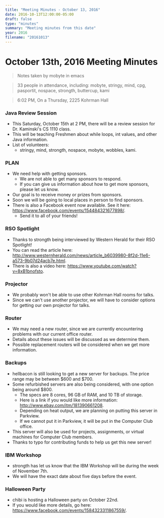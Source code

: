 ```yaml
---
title: "Meeting Minutes - October 13, 2016"
date: 2016-10-13T12:00:00-05:00
draft: false
type: "minutes"
summary: "Meeting minutes from this date"
year: 2016
filename: "20161013"
---
```


# October 13th, 2016 Meeting Minutes
> Notes taken by mobyte in emacs

> 33 people in attendance, including: mobyte, stringy, mind, cpg, pasportit, nospace, strongth, buttercup, kami

> 6:02 PM, On a Thursday, 2225 Kohrman Hall

### Java Review Session
- This Saturday, October 15th at 2 PM, there will be a review session for Dr. Kaminski's CS 1110 class.
- This will be teaching Freshmen about while loops, int values, and other Java information.
- List of volunteers:
  - stringy, mind, strongth, nospace, mobyte, wobbles, kami.

### PLAN
- We need help with getting sponsors.
  - We are not able to get many sponsors to respond.
  - If you can give us information about how to get more sponsors, please let us know.
- Our goal is to receive money or prizes from sponsors.
- Soon we will be going to local places in person to find sponsors.
- There is also a Facebook event now available. See it here: https://www.facebook.com/events/154484321677898/.
  - Send it to all of your friends!

### RSO Spotlight
- Thanks to strongth being interviewed by Western Herald for their RSO Spotlight!
- You can read the article here: http://www.westernherald.com/news/article_b6039980-8f2d-11e6-a573-9b07d24acb7e.html.
- There is also a video here: https://www.youtube.com/watch?v=8xB1bnofsto.

### Projector
- We probably won't be able to use other Kohrman Hall rooms for talks.
- Since we can't use another projector, we will have to consider options for getting our own projector for talks.

### Router
- We may need a new router, since we are currently encountering problems with our current office router.
- Details about these issues will be discussed as we determine them.
- Possible replacement routers will be considered when we get more information.

### Backups
- hellbacon is still looking to get a new server for backups. The price range may be between $600 and $700.
- Some refurbished servers are also being considered, with one option being around $800.
  - The specs are 8 cores, 96 GB of RAM, and 10 TB of storage.
  - Here is a link if you would like more information: http://www.ebay.com/itm/181390661208.
  - Depending on heat output, we are planning on putting this server in Parkview.
  - If we cannot put it in Parkview, it will be put in the Computer Club office.
- This server will also be used for projects, assignments, or virtual machines for Computer Club members.
- Thanks to typo for contributing funds to help us get this new server!

### IBM Workshop
- strongth has let us know that the IBM Workshop will be during the week of November 7th.
- We will have the exact date about five days before the event.

### Halloween Party
- chibi is hosting a Halloween party on October 22nd.
- If you would like more details, go here: https://www.facebook.com/events/1584323311867559/.

